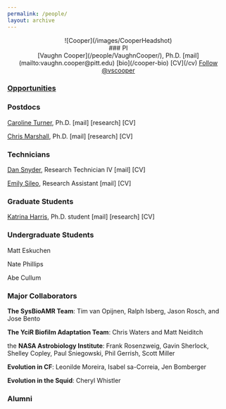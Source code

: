 ```yaml
---
permalink: /people/
layout: archive
---
```


<center>![Cooper](/images/CooperHeadshot)</center>

<center>### PI</center>

<center>[Vaughn Cooper](/people/VaughnCooper/), Ph.D. [mail](mailto:vaughn.cooper@pitt.edu) [bio](/cooper-bio) [CV](/cv) <a href="https://twitter.com/vscooper" class="twitter-follow-button" data-show-count="false">Follow @vscooper</a><script async src="//platform.twitter.com/widgets.js" charset="utf-8"></script></center>

### [Opportunities](/opportunities)

### Postdocs
[Caroline Turner](/people/CarolineTurner/), Ph.D. [mail] [research] [CV]

[Chris Marshall](/people/ChrisMarshall/), Ph.D. [mail] [research] [CV]

### Technicians

[Dan Snyder](/people/DanSnyder/), Research Technician IV [mail] [CV]

[Emily Sileo](/people/EmilySileo/), Research Assistant [mail] [CV]

### Graduate Students

[Katrina Harris](/people/KatrinaHarris/), Ph.D. student [mail] [research] [CV]

### Undergraduate Students

Matt Eskuchen

Nate Phillips

Abe Cullum

### Major Collaborators
**The SysBioAMR Team**: Tim van Opijnen, Ralph Isberg, Jason Rosch, and Jose Bento

**The YciR Biofilm Adaptation Team**: Chris Waters and Matt Neiditch

the **NASA Astrobiology Institute**: Frank Rosenzweig, Gavin Sherlock, Shelley Copley, Paul Sniegowski, Phil Gerrish, Scott Miller

**Evolution in CF**: Leonilde Moreira, Isabel sa-Correia, Jen Bomberger

**Evolution in the Squid**: Cheryl Whistler

### Alumni
